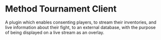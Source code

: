# Method Tournament Client
A plugin which enables consenting players, to stream their inventories, and live information about their fight, to an 
external database, with the purpose of being displayed on a live stream as an overlay.
